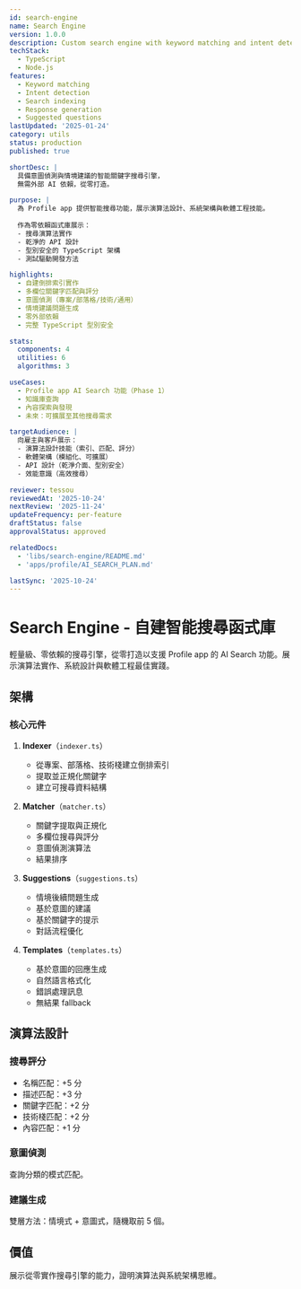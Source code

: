 ```yaml
---
id: search-engine
name: Search Engine
version: 1.0.0
description: Custom search engine with keyword matching and intent detection
techStack:
  - TypeScript
  - Node.js
features:
  - Keyword matching
  - Intent detection
  - Search indexing
  - Response generation
  - Suggested questions
lastUpdated: '2025-01-24'
category: utils
status: production
published: true

shortDesc: |
  具備意圖偵測與情境建議的智能關鍵字搜尋引擎，
  無需外部 AI 依賴，從零打造。

purpose: |
  為 Profile app 提供智能搜尋功能，展示演算法設計、系統架構與軟體工程技能。
  
  作為零依賴函式庫展示：
  - 搜尋演算法實作
  - 乾淨的 API 設計
  - 型別安全的 TypeScript 架構
  - 測試驅動開發方法

highlights:
  - 自建倒排索引實作
  - 多欄位關鍵字匹配與評分
  - 意圖偵測（專案/部落格/技術/通用）
  - 情境建議問題生成
  - 零外部依賴
  - 完整 TypeScript 型別安全

stats:
  components: 4
  utilities: 6
  algorithms: 3

useCases:
  - Profile app AI Search 功能（Phase 1）
  - 知識庫查詢
  - 內容探索與發現
  - 未來：可擴展至其他搜尋需求

targetAudience: |
  向雇主與客戶展示：
  - 演算法設計技能（索引、匹配、評分）
  - 軟體架構（模組化、可擴展）
  - API 設計（乾淨介面、型別安全）
  - 效能意識（高效搜尋）

reviewer: tessou
reviewedAt: '2025-10-24'
nextReview: '2025-11-24'
updateFrequency: per-feature
draftStatus: false
approvalStatus: approved

relatedDocs:
  - 'libs/search-engine/README.md'
  - 'apps/profile/AI_SEARCH_PLAN.md'

lastSync: '2025-10-24'
---
```


# Search Engine - 自建智能搜尋函式庫

輕量級、零依賴的搜尋引擎，從零打造以支援 Profile app 的 AI Search 功能。展示演算法實作、系統設計與軟體工程最佳實踐。

## 架構

### 核心元件

1. **Indexer**（`indexer.ts`）
   - 從專案、部落格、技術棧建立倒排索引
   - 提取並正規化關鍵字
   - 建立可搜尋資料結構

2. **Matcher**（`matcher.ts`）
   - 關鍵字提取與正規化
   - 多欄位搜尋與評分
   - 意圖偵測演算法
   - 結果排序

3. **Suggestions**（`suggestions.ts`）
   - 情境後續問題生成
   - 基於意圖的建議
   - 基於關鍵字的提示
   - 對話流程優化

4. **Templates**（`templates.ts`）
   - 基於意圖的回應生成
   - 自然語言格式化
   - 錯誤處理訊息
   - 無結果 fallback

## 演算法設計

### 搜尋評分

- 名稱匹配：+5 分
- 描述匹配：+3 分
- 關鍵字匹配：+2 分
- 技術棧匹配：+2 分
- 內容匹配：+1 分

### 意圖偵測

查詢分類的模式匹配。

### 建議生成

雙層方法：情境式 + 意圖式，隨機取前 5 個。

## 價值

展示從零實作搜尋引擎的能力，證明演算法與系統架構思維。

